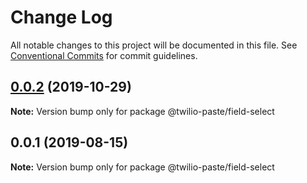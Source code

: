 # Change Log

All notable changes to this project will be documented in this file.
See [Conventional Commits](https://conventionalcommits.org) for commit guidelines.

## [0.0.2](https://github.com/twilio-labs/paste/compare/@twilio-paste/field-select@0.0.1...@twilio-paste/field-select@0.0.2) (2019-10-29)

**Note:** Version bump only for package @twilio-paste/field-select





## 0.0.1 (2019-08-15)

**Note:** Version bump only for package @twilio-paste/field-select
